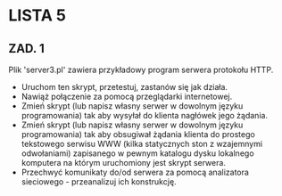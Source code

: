 # LISTA 5
## ZAD. 1
Plik 'server3.pl' zawiera przykładowy program serwera protokołu HTTP.
 - Uruchom ten skrypt, przetestuj, zastanów się jak działa.
 - Nawiąż połączenie za pomocą przeglądarki internetowej.
 - Zmień skrypt (lub napisz własny serwer w dowolnym języku programowania) tak aby wysyłał do klienta nagłówek jego żądania.
 - Zmień skrypt (lub napisz własny serwer w dowolnym języku programowania) tak aby obsugiwał żądania klienta do prostego tekstowego serwisu WWW (kilka statycznych ston z wzajemnymi odwołaniami) zapisanego w pewnym katalogu dysku lokalnego komputera na którym uruchomiony jest skrypt serwera.
 - Przechwyć komunikaty do/od serwera za pomocą analizatora sieciowego - przeanalizuj ich konstrukcję.

